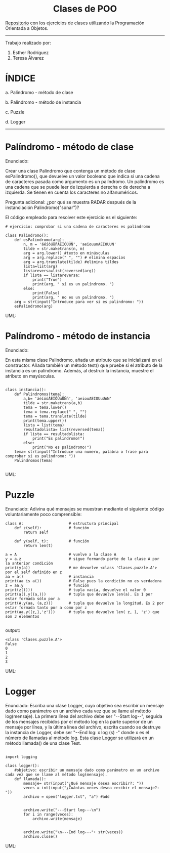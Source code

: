 <h1 align="center">Clases de POO</h1>

[Repositorio](https://github.com/ESTHERRODRIGUEZGARCIA/Clases-de-POO.git) con los ejercicios de clases utilizando la Programación Orientada a Objetos.

***

Trabajo realizado por: 
1. Esther Rodríguez
2. Teresa Álvarez

# ÍNDICE 
a. Palíndromo - método de clase

b. Palíndromo - método de instancia

c. Puzzle

d. Logger

***

# Palíndromo - método de clase
Enunciado: 

Crear una clase Palindromo que contenga un método de clase esPalindromo(), que devuelve un valor booleano que indica si una cadena de caracteres pasada como argumento es un palíndromo. Un palíndromo es una cadena que se puede leer de izquierda a derecha o de derecha a izquierda. Se tienen en cuenta los caracteres no alfanuméricos.

Pregunta adicional: ¿por qué se muestra RADAR después de la instanciación Palindromo("sonar")?

El código empleado para resolver este ejercicio es el siguiente:

````
# ejercicio: comprobar si una cadena de caracteres es palíndromo

class Palindromo():
    def esPalindromo(arg):
        n, m = 'áéíóúüñÁÉÍÓÚÜÑ', 'aeiouunAEIOUUN' 
        tilde = str.maketrans(n, m)
        arg = arg.lower() #texto en minúsculas
        arg = arg.replace(" ", "") # elimina espacios
        arg = arg.translate(tilde) #elimina tildes
        lista=list(arg)
        listareversa=list(reversed(arg))
        if lista == listareversa:
            print("True")
            print(arg, " sí es un palíndromo. ")
        else:
            print(False)
            print(arg, " no es un palíndromo. ")
    arg = str(input("Introduce para ver si es palindromo: "))
    esPalindromo(arg)

````

UML:



# Palíndromo - método de instancia
Enunciado: 

En esta misma clase Palindromo, añada un atributo que se inicializará en el constructor. Añada también un método test() que pruebe si el atributo de la instancia es un palíndromo. Además, al destruir la instancia, muestre el atributo en mayúsculas.

````

class instancia():
    def Palindromos(tema):
        a,b= 'áéíóúÁÉÍÓÚüÜÑñ', 'aeiouAEIOUuUnN'
        tilde = str.maketrans(a,b)
        tema = tema.lower()
        tema = tema.replace(" ", "")
        tema = tema.translate(tilde)
        print(tema.upper())
        lista = list(tema)
        resultadolista= list(reversed(tema))
        if lista == resultadolista:
            print("Es palindromo!")
        else:
            print("No es palindromo!")
    tema= str(input("Introduce una numero, palabra o frase para comprobar si es palindromo: "))
    Palindromos(tema)
    
````

UML:


# Puzzle
Enunciado: 
Adivina qué mensajes se muestran mediante el siguiente código voluntariamente poco comprensible:

````
class A:                    # estructura principal 
    def z(self):            # función
        return self 
 
    def y(self, t):         # función
        return len(t) 
 
a = A                       # vuelve a la clase A
y = a.z                     # sigue formando parte de la clase A por la anterior condición
print(y(a))                 # me devuelve <class 'Clases.puzzle.A'> por el self definido en z
aa = a()                    # instancia
print(aa is a())            # False pues la condición no es verdadera
z = aa.y                    # función
print(z(()))                # tupla vacía, devuelve el valor 0
print(a().y((a,)))          # tupla que devuelve len(a). Es 1 por estar formada sólo por a
print(A.y(aa, (a,z)))       # tupla que devuelve la longitud. Es 2 por estar formada tanto por a como por z
print(aa.y((z,1,'z')))      # tupla que devuelve len( z, 1, 'z') que son 3 elementos


````
output:

````
<class 'Clases.puzzle.A'>
False
0
1
2
3

````

UML:


# Logger
Enunciado: 
Escriba una clase Logger, cuyo objetivo sea escribir un mensaje dado como parámetro en un archivo cada vez que se llame al método log(mensaje). La primera línea del archivo debe ser "--Start log--", seguida de los mensajes recibidos por el método log en la parte superior de un mensaje por línea, y la última línea del archivo, escrita cuando se destruye la instancia de Logger, debe ser "--End log: x log (s) -" donde x es el número de llamadas al método log. Esta clase Logger se utilizará en un método llamada() de una clase Test.

````

import logging

class logger():
    #objetivo: escribir un mensaje dado como parámetro en un archivo cada vez que se llame al método log(mensaje).
    def llamada():
        mensaje= str(input("¿Qué mensaje desea escribir?: "))
        veces = int(input("¿Cuántas veces desea recibir el mensaje?: "))
        archivo = open("logger.txt", "a") #add
        

        archivo.write("---Start log---\n")
        for i in range(veces):
            archivo.write(mensaje)


        archivo.write("\n---End log---"+ str(veces))
        archivo.close()
````
UML:
